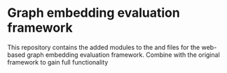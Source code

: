 # Graph embedding evaluation framework

This repository contains the added modules to the and files for the web-based graph embedding evaluation framework. Combine with the original framework to gain full functionality 
